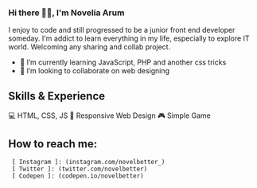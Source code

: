### Hi there 👋🏻, I'm Novelia Arum
I enjoy to code and still progressed to be a junior front end developer someday.
I'm addict to learn everything in my life, especially to explore IT world.
Welcoming any sharing and collab project.
- 🌱 I’m currently learning JavaScript, PHP and another css tricks
- 👯 I’m looking to collaborate on web designing

## Skills & Experience
💻 HTML, CSS, JS
📱  Responsive Web Design
🎮 Simple Game

## How to reach me: 
     [ Instagram ]: (instagram.com/novelbetter_)
     [ Twitter ]: (twitter.com/novelbetter)
     [ Codepen ]: (codepen.io/novelbetter)
